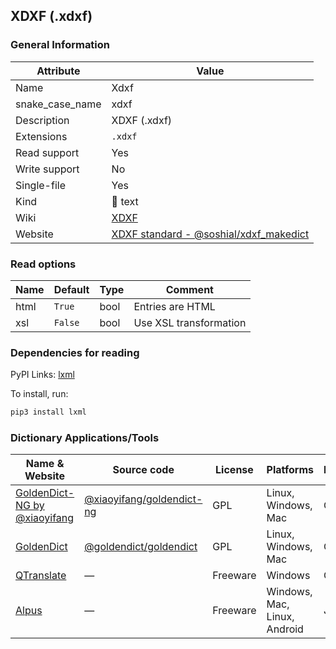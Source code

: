 ## XDXF (.xdxf)

### General Information

| Attribute       | Value                                                                                                          |
| --------------- | -------------------------------------------------------------------------------------------------------------- |
| Name            | Xdxf                                                                                                           |
| snake_case_name | xdxf                                                                                                           |
| Description     | XDXF (.xdxf)                                                                                                   |
| Extensions      | `.xdxf`                                                                                                        |
| Read support    | Yes                                                                                                            |
| Write support   | No                                                                                                             |
| Single-file     | Yes                                                                                                            |
| Kind            | 📝 text                                                                                                         |
| Wiki            | [XDXF](https://en.wikipedia.org/wiki/XDXF)                                                                     |
| Website         | [XDXF standard - @soshial/xdxf_makedict](https://github.com/soshial/xdxf_makedict/tree/master/format_standard) |

### Read options

| Name | Default | Type | Comment                |
| ---- | ------- | ---- | ---------------------- |
| html | `True`  | bool | Entries are HTML       |
| xsl  | `False` | bool | Use XSL transformation |

### Dependencies for reading

PyPI Links: [lxml](https://pypi.org/project/lxml)

To install, run:

```sh
pip3 install lxml
```

### Dictionary Applications/Tools

| Name & Website                                                              | Source code                                                              | License  | Platforms                    | Language |
| --------------------------------------------------------------------------- | ------------------------------------------------------------------------ | -------- | ---------------------------- | -------- |
| [GoldenDict-NG by @xiaoyifang](https://xiaoyifang.github.io/goldendict-ng/) | [@xiaoyifang/goldendict-ng](https://github.com/xiaoyifang/goldendict-ng) | GPL      | Linux, Windows, Mac          | C++      |
| [GoldenDict](http://goldendict.org/)                                        | [@goldendict/goldendict](https://github.com/goldendict/goldendict)       | GPL      | Linux, Windows, Mac          | C++      |
| [QTranslate](https://qtranslate.en.lo4d.com/windows)                        | ―                                                                        | Freeware | Windows                      | C++      |
| [Alpus](https://alpusapp.com/)                                              | ―                                                                        | Freeware | Windows, Mac, Linux, Android | Java     |
